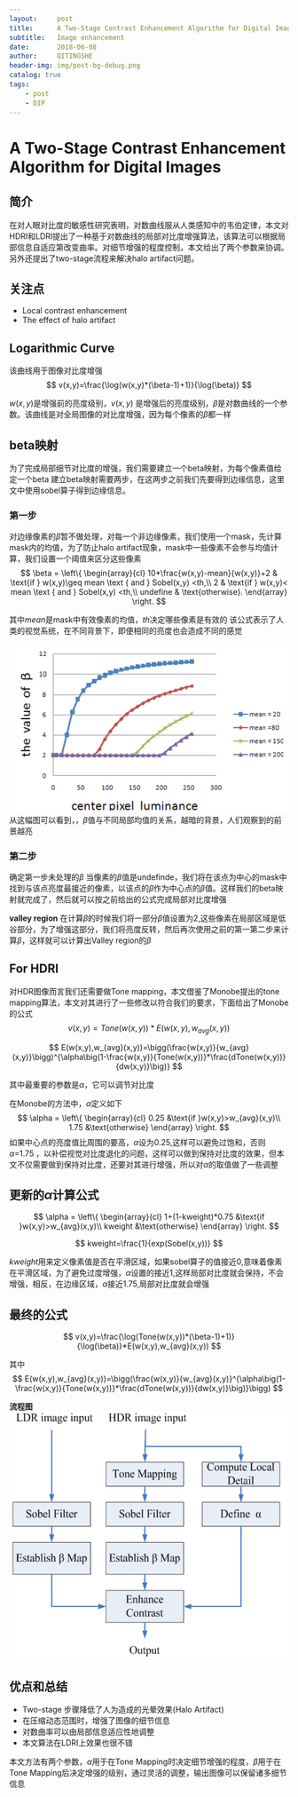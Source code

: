 ```yaml
---
layout:     post
title:      A Two-Stage Contrast Enhancement Algorithm for Digital Images
subtitle:   Image enhancement
date:       2018-06-08
author:     QITINGSHE
header-img: img/post-bg-debug.png
catalog: true
tags:
    - post
    - DIP
---
```

# A Two-Stage Contrast Enhancement Algorithm for Digital Images


## 简介
在对人眼对比度的敏感性研究表明，对数曲线服从人类感知中的韦伯定律，本文对HDRI和LDRI提出了一种基于对数曲线的局部对比度增强算法，该算法可以根据局部信息自适应第改变曲率。对细节增强的程度控制，本文给出了两个参数来协调。另外还提出了two-stage流程来解决halo artifact问题。


## 关注点
- Local contrast enhancement
- The effect of halo artifact


## Logarithmic Curve
该曲线用于图像对比度增强
$$
v(x,y)=\frac{\log(w(x,y)*(\beta-1)+1)}{\log(\beta)}
$$

$w(x,y)$是增强前的亮度级别，$v(x,y)$ 是增强后的亮度级别，$\beta$是对数曲线的一个参数。该曲线是对全局图像的对比度增强，因为每个像素的$\beta$都一样


## beta映射
为了完成局部细节对比度的增强，我们需要建立一个beta映射，为每个像素值给定一个beta
建立beta映射需要两步，在这两步之前我们先要得到边缘信息，这里文中使用sobel算子得到边缘信息。


### 第一步
对边缘像素的$\beta$暂不做处理，对每一个非边缘像素，我们使用一个mask，先计算mask内的均值，为了防止halo artifact现象，mask中一些像素不会参与均值计算，我们设置一个阈值来区分这些像素
$$
\beta = \left\{
\begin{array}{cl}
10*\frac{w(x,y)-mean}{w(x,y)}+2 & \text{if } w(x,y)\geq mean \text { and } Sobel(x,y) <th,\\
2 & \text{if } w(x,y)< mean \text { and } Sobel(x,y) <th,\\
undefine & \text{otherwise}.
\end{array} \right.
$$

其中$mean$是mask中有效像素的均值，$th$决定哪些像素是有效的
该公式表示了人类的视觉系统，在不同背景下，即便相同的亮度也会造成不同的感觉


![](https://github.com/Qitingshe/Qitingshe.github.io/raw/master/pic/center.png)
从这幅图可以看到，，$\beta$值与不同局部均值的关系，越暗的背景，人们观察到的前景越亮


### 第二步
确定第一步未处理的$\beta$
当像素的$\beta$值是undefinde，我们将在该点为中心的mask中找到与该点亮度最接近的像素，以该点的$\beta$作为中心点的$\beta$值。这样我们的beta映射就完成了，然后就可以按之前给出的公式完成局部对比度增强


**valley region**
在计算$\beta$的时候我们将一部分$\beta$值设置为2,这些像素在局部区域是低谷部分，为了增强这部分，我们将亮度反转，然后再次使用之前的第一第二步来计算$\beta$，这样就可以计算出Valley region的$\beta$


## For HDRI
对HDR图像而言我们还需要做Tone mapping，本文借鉴了Monobe提出的tone mapping算法，本文对其进行了一些修改以符合我们的要求，下面给出了Monobe的公式
$$
v(x,y)=Tone(w(x,y))*E(w(x,y),w_{avg}(x,y))
$$

$$
E(w(x,y),w_{avg}(x,y))=\bigg(\frac{w(x,y)}{w_{avg}(x,y)}\bigg)^{\alpha\big(1-\frac{w(x,y)}{Tone(w(x,y))}*\frac{dTone(w(x,y))}{dw(x,y)}\big)}
$$

其中最重要的参数是$\alpha$，它可以调节对比度


在Monobe的方法中，$\alpha$定义如下
$$
\alpha = \left\{
\begin{array}{cl}
0.25 &\text{if }w(x,y)>w_{avg}(x,y)\\
1.75 &\text{otherwise}
\end{array} \right.
$$
如果中心点的亮度值比周围的要高，$\alpha$设为0.25,这样可以避免过饱和，否则$\alpha$=1.75 ，以补偿视觉对比度退化的问题，这样可以做到保持对比度的效果，但本文不仅需要做到保持对比度，还要对其进行增强，所以对$\alpha$的取值做了一些调整


## 更新的$\alpha$计算公式
$$
\alpha = \left\{
\begin{array}{cl}
1+(1-kweight)*0.75 &\text{if }w(x,y)>w_{avg}(x,y)\\
kweight &\text{otherwise}
\end{array} 
\right.
$$

$$
kweight=\frac{1}{exp(Sobel(x,y))}
$$

$kweight$用来定义像素值是否在平滑区域，如果sobel算子的值接近0,意味着像素在平滑区域，为了避免过度增强，$\alpha$设置的接近1,这样局部对比度就会保持，不会增强，相反，在边缘区域，$\alpha$接近1.75,局部对比度就会增强


## 最终的公式
$$
v(x,y)=\frac{\log(Tone(w(x,y))*(\beta-1)+1)}{\log(\beta)}*E(w(x,y),w_{avg}(x,y))
$$

其中
$$
E(w(x,y),w_{avg}(x,y))=\bigg(\frac{w(x,y)}{w_{avg}(x,y)}^{\alpha\big(1-\frac{w(x,y)}{Tone(w(x,y))}*\frac{dTone(w(x,y))}{dw(x,y)}\big)}\bigg)
$$


**流程图**
![](https://github.com/Qitingshe/Qitingshe.github.io/raw/master/pic/flowchart.png)


## 优点和总结
- Two-stage 步骤降低了人为造成的光晕效果(Halo Artifact)
- 在压缩动态范围时，增强了图像的细节信息
- 对数曲率可以由局部信息适应性地调整
- 本文算法在LDRI上效果也很不错

本文方法有两个参数，$\alpha$用于在Tone Mapping时决定细节增强的程度，$\beta$用于在Tone Mapping后决定增强的级别，通过灵活的调整，输出图像可以保留诸多细节信息